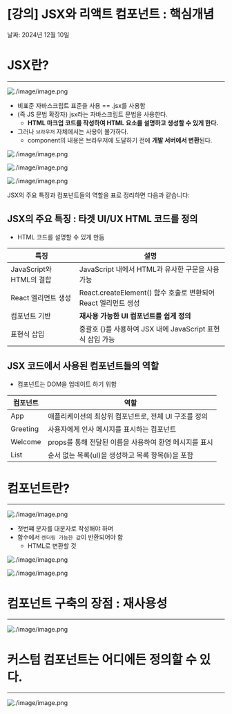 # [강의] JSX와 리액트 컴포넌트 : 핵심개념

날짜: 2024년 12월 10일

# JSX란?

---

![./image/image.png](./image/b82cc01e-e9a0-4d85-96e6-aa44432f8a93.png)

- 비표준 자바스크립트 표준을 사용 == .jsx를 사용함
- (즉 JS 문법 확장자) jsx라는 자바스크립트 문법을 사용한다.
    - **HTML 마크업 코드를 작성하여 HTML 요소를 설명하고 생성할 수 있게 한다.**
- 그러나 `브라우저` 자체에서는 사용이 불가하다.
    - component의 내용은 브라우저에 도달하기 전에 **개발 서버에서 변환**된다.

![./image/image.png](./image/image.png)

![./image/image.png](./image/image%201.png)

![./image/image.png](./image/image%202.png)

JSX의 주요 특징과 컴포넌트들의 역할을 표로 정리하면 다음과 같습니다:

## JSX의 주요 특징 : 타겟 UI/UX HTML 코드를 정의

- HTML 코드를 설명할 수 있게 만듬

| 특징 | 설명 |
| --- | --- |
| JavaScript와 HTML의 결합 | JavaScript 내에서 HTML과 유사한 구문을 사용 가능 |
| React 엘리먼트 생성 | React.createElement() 함수 호출로 변환되어 React 엘리먼트 생성 |
| 컴포넌트 기반 | **재사용 가능한 UI 컴포넌트를 쉽게 정의** |
| 표현식 삽입 | 중괄호 {}를 사용하여 JSX 내에 JavaScript 표현식 삽입 가능 |

## JSX 코드에서 사용된 컴포넌트들의 역할

- 컴포넌트는 DOM을 업데이트 하기 위함

| 컴포넌트 | 역할 |
| --- | --- |
| App | 애플리케이션의 최상위 컴포넌트로, 전체 UI 구조를 정의 |
| Greeting | 사용자에게 인사 메시지를 표시하는 컴포넌트 |
| Welcome | props를 통해 전달된 이름을 사용하여 환영 메시지를 표시 |
| List | 순서 없는 목록(ul)을 생성하고 목록 항목(li)을 포함 |

# 컴포넌트란?

---

![./image/image.png](./image/7a095ba2-6ba6-411f-b7fc-560c86c02d6e.png)

- 첫번쨰 문자를 대문자로 작성해야 하며
- 함수에서 `렌더링 가능한 값`이 반환되어야 함
    - HTML로 변환할 것

![./image/image.png](./image/image%203.png)

![./image/image.png](./image/image%204.png)

# 컴포넌트 구축의 장점 : 재사용성

---

![./image/image.png](./image/image%205.png)

# 커스텀 컴포넌트는 어디에든 정의할 수 있다.

---

![./image/image.png](./image/image%206.png)